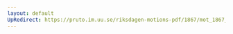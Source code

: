 ```yaml
---
layout: default
UpRedirect: https://pruto.im.uu.se/riksdagen-motions-pdf/1867/mot_1867__ak__244/mot_1867__ak__244-001.pdf
---
```

